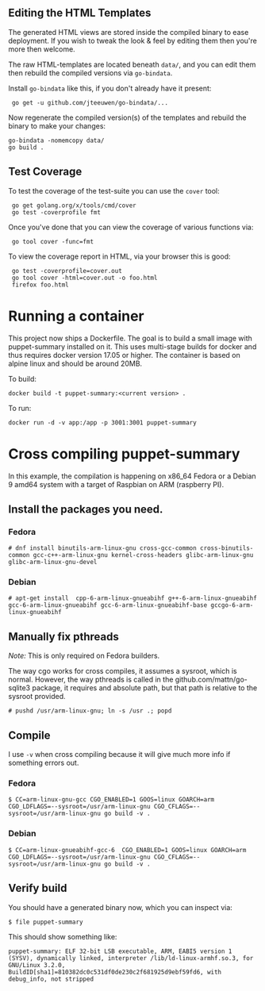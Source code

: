 
## Editing the HTML Templates

The generated HTML views are stored inside the compiled binary to ease
deployment.  If you wish to tweak the look & feel by editing them then
you're more then welcome.

The raw HTML-templates are located beneath `data/`, and you can edit them
then rebuild the compiled versions via `go-bindata`.

Install `go-bindata` like this, if you don't already have it present:

     go get -u github.com/jteeuwen/go-bindata/...

Now regenerate the compiled version(s) of the templates and rebuild the
binary to make your changes:

    go-bindata -nomemcopy data/
    go build .


## Test Coverage

To test the coverage of the test-suite you can use the `cover` tool:

     go get golang.org/x/tools/cmd/cover
     go test -coverprofile fmt

Once you've done that you can view the coverage of various functions via:

     go tool cover -func=fmt

To view the coverage report in HTML, via your browser this is good:

     go test -coverprofile=cover.out
     go tool cover -html=cover.out -o foo.html
     firefox foo.html

# Running a container

This project now ships a Dockerfile. The goal is to build a small image with
puppet-summary installed on it. This uses multi-stage builds for docker and
thus requires docker version 17.05 or higher. The container is based on alpine
linux and should be around 20MB. 

To build:

    docker build -t puppet-summary:<current version> .
  
To run:
   
    docker run -d -v app:/app -p 3001:3001 puppet-summary


# Cross compiling puppet-summary

In this example, the compilation is happening on x86_64 Fedora or a Debian 9 amd64 system with a target of Raspbian on ARM (raspberry PI).

## Install the packages you need.

### Fedora
`# dnf install binutils-arm-linux-gnu cross-gcc-common cross-binutils-common gcc-c++-arm-linux-gnu kernel-cross-headers glibc-arm-linux-gnu  glibc-arm-linux-gnu-devel`

### Debian
`# apt-get install  cpp-6-arm-linux-gnueabihf g++-6-arm-linux-gnueabihf gcc-6-arm-linux-gnueabihf gcc-6-arm-linux-gnueabihf-base gccgo-6-arm-linux-gnueabihf`

## Manually fix pthreads

_Note:_ This is only required on Fedora builders.

The way cgo works for cross compiles, it assumes a sysroot, which is normal. However, the way pthreads is called in the github.com/mattn/go-sqlite3 package, it requires and absolute path, but that path is relative to the sysroot provided.

`# pushd /usr/arm-linux-gnu; ln -s /usr .; popd`

## Compile

I use `-v` when cross compiling because it will give much more info if something errors out.

### Fedora

`$ CC=arm-linux-gnu-gcc CGO_ENABLED=1 GOOS=linux GOARCH=arm CGO_LDFLAGS=--sysroot=/usr/arm-linux-gnu CGO_CFLAGS=--sysroot=/usr/arm-linux-gnu go build -v .`

### Debian

`$ CC=arm-linux-gnueabihf-gcc-6  CGO_ENABLED=1 GOOS=linux GOARCH=arm CGO_LDFLAGS=--sysroot=/usr/arm-linux-gnu CGO_CFLAGS=--sysroot=/usr/arm-linux-gnu go build -v .`

## Verify build

You should have a generated binary now, which you can inspect via:

`$ file puppet-summary`

This should show something like:

`puppet-summary: ELF 32-bit LSB executable, ARM, EABI5 version 1 (SYSV), dynamically linked, interpreter /lib/ld-linux-armhf.so.3, for GNU/Linux 3.2.0, BuildID[sha1]=810382dc0c531df0de230c2f681925d9ebf59fd6, with debug_info, not stripped`
